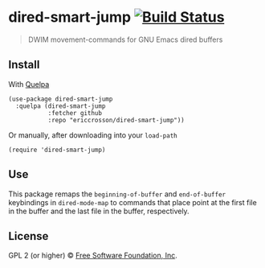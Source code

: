 # dired-smart-jump [![Build Status](https://travis-ci.org/ericcrosson/dired-smart-jump.svg?branch=master)](https://travis-ci.org/ericcrosson/dired-smart-jump)

> DWIM movement-commands for GNU Emacs dired buffers

## Install

With [Quelpa](https://framagit.org/steckerhalter/quelpa)

``` {.sourceCode .lisp}
(use-package dired-smart-jump
  :quelpa (dired-smart-jump
           :fetcher github
           :repo "ericcrosson/dired-smart-jump"))
```

Or manually, after downloading into your `load-path`

``` {.sourceCode .lisp}
(require 'dired-smart-jump)
```

## Use

This package remaps the `beginning-of-buffer` and `end-of-buffer`
keybindings in `dired-mode-map` to commands that place point at the
first file in the buffer and the last file in the buffer,
respectively.

## License

GPL 2 (or higher) © [Free Software Foundation, Inc](http://www.fsf.org/about).
